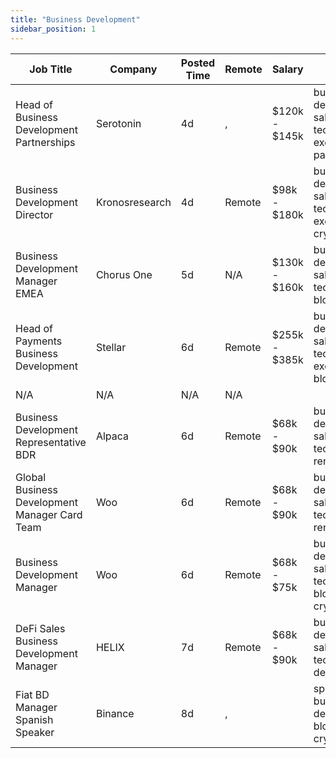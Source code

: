 ```yaml
---
title: "Business Development"
sidebar_position: 1
---
```


| Job Title | Company | Posted Time | Remote | Salary | Tags | Apply Link |
|-----------|---------|-------------|--------|--------|------|------------|
| Head of Business Development Partnerships | Serotonin | 4d | , | $120k - $145k | business development, sales, non tech, executive, partnership | [Apply](https://web3.career/head-of-business-development-partnerships-serotonin/103866) |
| Business Development Director | Kronosresearch | 4d | Remote | $98k - $180k | business development, sales, non tech, executive, crypto | [Apply](https://web3.career/business-development-director-kronosresearch/103841) |
| Business Development Manager EMEA | Chorus One | 5d | N/A | $130k - $160k | business development, sales, non tech, remote, blockchain | [Apply](https://web3.career/business-development-manager-emea-chorusone1/103827) |
| Head of Payments Business Development | Stellar | 6d | Remote | $255k - $385k | business development, sales, non tech, executive, blockchain | [Apply](https://web3.career/head-of-payments-business-development-stellar/97571) |
| N/A | N/A | N/A | N/A |  |  | [Apply](https://web3.career/metana) |
| Business Development Representative BDR | Alpaca | 6d | Remote | $68k - $90k | business development, sales, non tech, crypto, remote | [Apply](https://web3.career/business-development-representative-bdr-alpaca/102460) |
| Global Business Development Manager Card Team | Woo | 6d | Remote | $68k - $90k | business development, sales, non tech, crypto, remote | [Apply](https://web3.career/global-business-development-manager-card-team-woo/95645) |
| Business Development Manager | Woo | 6d | Remote | $68k - $75k | business development, sales, non tech, blockchain, crypto | [Apply](https://web3.career/business-development-manager-woo/95644) |
| DeFi Sales Business Development Manager | HELIX | 7d | Remote | $68k - $90k | business development, sales, non tech, crypto, defi | [Apply](https://web3.career/defi-sales-business-development-manager-helix/103669) |
| Fiat BD Manager Spanish Speaker | Binance | 8d | , |  | spain, business development, blockchain, crypto | [Apply](https://web3.career/fiat-bd-manager-spanish-speaker-binance/103644) |
